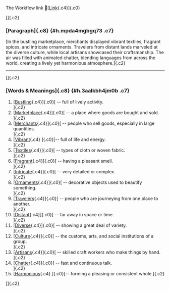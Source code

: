 The Workflow link
👏[[Link](https://www.google.com/url?q=http://www.google.com&sa=D&source=editors&ust=1761198238060157&usg=AOvVaw39flawahjPKmPPAxdZm86i){.c4}]{.c0}

[]{.c2}

### [Paragraph]{.c8} {#h.mpda4mgbgq73 .c7}

[In the bustling marketplace, merchants displayed vibrant textiles,
fragrant spices, and intricate ornaments. Travelers from distant lands
marveled at the diverse culture, while local artisans showcased their
craftsmanship. The air was filled with animated chatter, blending
languages from across the world, creating a lively yet harmonious
atmosphere.]{.c2}

------------------------------------------------------------------------

[]{.c2}

### [Words & Meanings]{.c8} {#h.3aalkbh4jm0b .c7}

1.  [[Bustling](https://www.google.com/url?q=http://www.google.com&sa=D&source=editors&ust=1761198238060766&usg=AOvVaw0aXcDj8gv318dO0eMFPS0C){.c4}]{.c0}[ --
    full of lively activity.\
    ]{.c2}
2.  [[Marketplace](https://www.google.com/url?q=http://www.google.com&sa=D&source=editors&ust=1761198238060884&usg=AOvVaw0vUvoiZwsMb42vkmCyyWpI){.c4}]{.c0}[ --
    a place where goods are bought and sold.\
    ]{.c2}
3.  [[Merchants](https://www.google.com/url?q=http://www.google.com&sa=D&source=editors&ust=1761198238060996&usg=AOvVaw0exfG-7J0KeTtKnPgYhE8H){.c4}]{.c0}[ --
    people who sell goods, especially in large quantities.\
    ]{.c2}
4.  [[Vibrant](https://www.google.com/url?q=http://www.google.com&sa=D&source=editors&ust=1761198238061118&usg=AOvVaw1fbBOxkKsIoysxSNRF_BCr){.c4}
    ]{.c0}[-- full of life and energy.\
    ]{.c2}
5.  [[Textiles](https://www.google.com/url?q=http://www.google.com&sa=D&source=editors&ust=1761198238061210&usg=AOvVaw0jYL6KWBNrmnm6tPmeFJdI){.c4}]{.c0}[ --
    types of cloth or woven fabric.\
    ]{.c2}
6.  [[Fragrant](https://www.google.com/url?q=http://www.google.com&sa=D&source=editors&ust=1761198238061311&usg=AOvVaw1VanFNetNrUl8ZJF83vvsb){.c4}]{.c0}[ --
    having a pleasant smell.\
    ]{.c2}
7.  [[Intricate](https://www.google.com/url?q=http://www.google.com&sa=D&source=editors&ust=1761198238061403&usg=AOvVaw221cJKtBQoixzW6fdj7oD4){.c4}]{.c0}[ --
    very detailed or complex.\
    ]{.c2}
8.  [[Ornaments](https://www.google.com/url?q=http://www.google.com&sa=D&source=editors&ust=1761198238061502&usg=AOvVaw2A0y5pYsih9wwgda7sCZGg){.c4}]{.c0}[ --
    decorative objects used to beautify something.\
    ]{.c2}
9.  [[Travelers](https://www.google.com/url?q=http://www.google.com&sa=D&source=editors&ust=1761198238061614&usg=AOvVaw1QvdZ3MWauX_6t5UEmyLO4){.c4}]{.c0}[ --
    people who are journeying from one place to another.\
    ]{.c2}
10. [[Distant](https://www.google.com/url?q=http://www.google.com&sa=D&source=editors&ust=1761198238061730&usg=AOvVaw0C6zYEar7rl4pKGbkoMxfr){.c4}]{.c0}[ --
    far away in space or time.\
    ]{.c2}
11. [[Diverse](https://www.google.com/url?q=http://www.google.com&sa=D&source=editors&ust=1761198238061825&usg=AOvVaw3sQm9f2zGQpsacnWN_OQdZ){.c4}]{.c0}[ --
    showing a great deal of variety.\
    ]{.c2}
12. [[Culture](https://www.google.com/url?q=http://www.google.com&sa=D&source=editors&ust=1761198238061924&usg=AOvVaw20DlogyVewaf_WsOCZ7-eF){.c4}]{.c0}[ --
    the customs, arts, and social institutions of a group.\
    ]{.c2}
13. [[Artisans](https://www.google.com/url?q=http://www.google.com&sa=D&source=editors&ust=1761198238062047&usg=AOvVaw3KnAs_GQTTAEz2IhvCy5J1){.c4}]{.c0}[ --
    skilled craft workers who make things by hand.\
    ]{.c2}
14. [[Chatter](https://www.google.com/url?q=http://www.google.com&sa=D&source=editors&ust=1761198238062158&usg=AOvVaw0l7cws4d_mUcsbLIzIIOee){.c4}]{.c0}[ --
    fast and continuous talk.\
    ]{.c2}
15. [[Harmonious](https://www.google.com/url?q=http://www.google.com&sa=D&source=editors&ust=1761198238062255&usg=AOvVaw3DhP7J-WicHd18KZ3rweG6){.c4}
    ]{.c0}[-- forming a pleasing or consistent whole.]{.c2}

[]{.c2}
